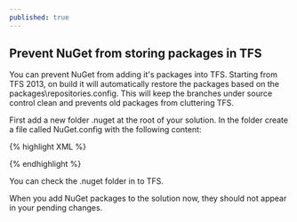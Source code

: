 ```yaml
---
published: true
---
```


## Prevent NuGet from storing packages in TFS

You can prevent NuGet from adding it's packages into TFS. Starting from TFS 2013, on build it will automatically restore the packages based on the packages\repositories.config.
This will keep the branches under source control clean and prevents old packages from cluttering TFS.

First add a new folder .nuget at the root of your solution.
In the folder create a file called NuGet.config with the following content:

{% highlight XML %}
<?xml version="1.0" encoding="utf-8"?>
<configuration>
  <solution>
	<add key="disableSourceControlIntegration" value="true" />
  </solution>
</configuration>
{% endhighlight %} 

You can check the .nuget folder in to TFS.

When you add NuGet packages to the solution now, they should not appear in your pending changes.